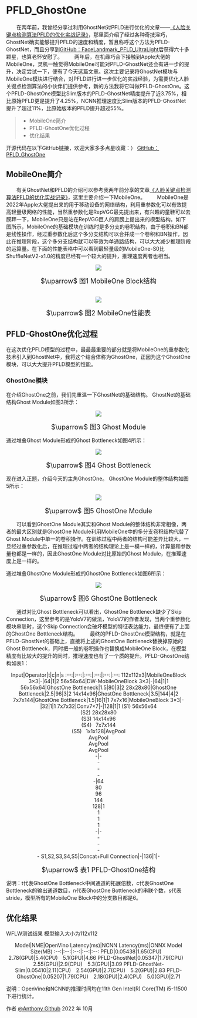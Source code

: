 # PFLD_GhostOne
&emsp;&emsp;在两年前，我曾经分享过利用GhostNet对PFLD进行优化的文章——[《人脸关键点检测算法PFLD的优化实战记录》](https://blog.csdn.net/u010892804/article/details/108509243?spm=1001.2014.3001.5501)，那里面介绍了经过各种奇技淫巧，GhostNet确实能够提升PFLD的速度和精度，暂且称呼这个方法为PFLD-GhostNet，而且分享到[GitHub：FaceLandmark_PFLD_UltraLight](https://github.com/AnthonyF333/FaceLandmark_PFLD_UltraLight)后获得六十多颗星，也算老怀安慰了。
&emsp;&emsp;两年后，在机缘巧合下接触到Apple大佬的MobileOne，灵机一触觉得MobileOne可能对PFLD-GhostNet还会有进一步的提升，决定尝试一下，便有了今天这篇文章。这次主要记录将GhostNet模块与MobileOne模块进行结合，对PFLD进行进一步优化的实战经验，为需要优化人脸关键点检测算法的小伙伴们提供参考，新的方法我将它叫做PFLD-GhostOne。这个PFLD-GhostOne模型比Slim版本的PFLD-GhostNet精度提升了近3.75%，相比原始PFLD更是提升了4.25%，NCNN推理速度比Slim版本的PFLD-GhostNet提升了超过11%，比原始版本的PFLD提升超过55%。
> * MobileOne简介
> * PFLD-GhostOne优化过程
> * 优化结果

开源代码在以下GitHub链接，欢迎大家多多点星收藏：）
[GitHub：PFLD_GhostOne](https://github.com/AnthonyF333/PFLD_GhostOne)

## MobileOne简介
&emsp;&emsp;有关GhostNet和PFLD的介绍可以参考我两年前分享的文章[《人脸关键点检测算法PFLD的优化实战记录》](https://blog.csdn.net/u010892804/article/details/108509243?spm=1001.2014.3001.5501)，这里主要介绍一下MobileOne。
&emsp;&emsp;MobileOne是2022年Apple大佬提出来的用于移动设备的网络结构，利用重参数化可以有效提高轻量级网络的性能，当然重参数化是RepVGG最先提出来，有兴趣的童鞋可以去膜拜一下，MobileOne只是站在RepVGG巨人的肩膀上提出来的模型结构。如下图所示，MobileOne的基础模块在训练时是多分支的卷积结构，由于卷积和BN都是线性操作，经过重参数化后这个多分支结构可以合并成一个卷积和BN操作，因此在推理阶段，这个多分支结构就可以等效为单通路结构，可以大大减少推理阶段的运算量。在下面的性能表格中可以看到最轻量级的MobileOne-S0比ShuffleNetV2-x1.0的精度已经有一个较大的提升，推理速度两者也相当。

<div align=center>
<img src="https://github.com/AnthonyF333/PFLD_GhostOne/blob/main/img/1.png">
</div>
<p align="center"><font size=4.>$\uparrow$ 图1 MobileOne Block结构</font></p>
&nbsp;

<div align=center>
<img src="https://github.com/AnthonyF333/PFLD_GhostOne/blob/main/img/2.png">
</div>
<p align="center"><font size=4.>$\uparrow$ 图2 MobileOne性能表</font></p>

## PFLD-GhostOne优化过程
在这次优化PFLD模型的过程中，最最最重要的部分就是将MobileOne的重参数化技术引入到GhostNet中，我将这个结合体称为GhostOne，正因为这个GhostOne模块，可以大大提升PFLD模型的性能。
### GhostOne模块
在介绍GhostOne之前，我们先重温一下GhostNet的基础结构。
GhostNet的基础结构Ghost Module如图3所示：

<div align=center>
<img src="https://github.com/AnthonyF333/PFLD_GhostOne/blob/main/img/5.png">
</div>
<p align="center"><font size=4.>$\uparrow$ 图3 Ghost Module</font></p>

通过堆叠Ghost Module形成的Ghost Bottleneck如图4所示：
<div align=center>
<img src="https://github.com/AnthonyF333/PFLD_GhostOne/blob/main/img/3.png">
</div>
<p align="center"><font size=4.>$\uparrow$ 图4 Ghost Bottleneck</font></p>

现在进入正题，介绍今天的主角GhostOne。
GhostOne Module的整体结构如图5所示：
<div align=center>
<img src="https://github.com/AnthonyF333/PFLD_GhostOne/blob/main/img/6.png">
</div>
<p align="center"><font size=4.>$\uparrow$ 图5 GhostOne Module</font></p>

&emsp;&emsp;可以看到GhostOne Module其实和Ghost Module的整体结构非常相像，两者的最大区别就是GhostOne Module利用MobileOne中的多分支卷积结构代替了Ghost Module中单一的卷积操作。在训练过程中两者的结构可能差异比较大，一旦经过重参数化后，在推理过程中两者的结构理论上是一模一样的，计算量和参数量也都是一样的，因此GhostOne Module对比原始的Ghost Module，在推理速度上是一样的。

通过堆叠GhostOne Module形成的GhostOne Bottleneck如图6所示：
<div align=center>
<img src="https://github.com/AnthonyF333/PFLD_GhostOne/blob/main/img/4.png">
</div>
<p align="center"><font size=4.>$\uparrow$ 图6 GhostOne Bottleneck</font></p>

&emsp;&emsp;通过对比Ghost Bottleneck可以看出，GhostOne Bottleneck缺少了Skip Connection，这里参考的是YoloV7的做法，YoloV7的作者发现，当两个重参数化模块串联时，这个Skip Connection会破坏模型的特征表达能力，最终便有了上面的GhostOne Bottleneck结构。
&emsp;&emsp;最终的PFLD-GhostOne模型结构，就是在PFLD-GhostNet的基础上，直接将上述的GhostOne Bottleneck替换掉原始的Ghost Bottleneck，同时把一般的卷积操作也替换成MobileOne Block，在模型精度有比较大的提升的同时，推理速度也有了一个质的提升。PFLD-GhostOne结构如表1：

<div align="center">
Input|Operator|t|c|n|s
:--:|:--:|:--:|:--:|:--:|:--:
112x112x3|MobileOneBlock 3×3|-|64|1|2
56x56x64|DW-MobileOneBlock 3×3|-|64|1|1
56x56x64|GhostOne Bottleneck|1.5|80|3|2
28x28x80|GhostOne Bottleneck|2.5|96|3|2
14x14x96|GhostOne Bottleneck|3.5|144|4|2
7x7x144|GhostOne Bottleneck|1.5|16|1|1
7x7x16|MobileOneBlock 3×3|-|32|1|1
7x7x32|Conv7×7|-|128|1|1
(S1) 56x56x64<br />(S2) 28x28x80<br />(S3) 14x14x96<br />(S4) &ensp;7x7x144<br />(S5) &ensp;1x1x128|AvgPool<br />AvgPool<br />AvgPool<br />AvgPool<br />-|-<br />-<br />-<br />-<br />-|64<br />80<br />96<br />144<br />128|1<br />1<br />1<br />1<br />-|-<br />-<br />-<br />-<br />-
S1,S2,S3,S4,S5|Concat+Full Connection|-|136|1|-
</div>

<p align="center"><font size=4.>$\uparrow$ 表1 PFLD-GhostOne结构</font></p>
说明：t代表GhostOne Bottleneck中间通道的拓展倍数，c代表GhostOne Bottleneck的输出通道数目，n代表GhostOne Bottleneck的串联个数，s代表stride，模型所有的MobileOne Block中的分支数目都是6。

## 优化结果
WFLW测试结果
模型输入大小为112x112
<div align="center">
Model|NME|OpenVino Latency(ms)|NCNN Latency(ms)|ONNX Model Size(MB)
:--:|:--:|:--:|:--:|:--:
PFLD|0.05438|1.65(CPU)&emsp;2.78(GPU)|5.4(CPU)&emsp;5.1(GPU)|4.66
PFLD-GhostNet|0.05347|1.79(CPU)&emsp;2.55(GPU)|2.9(CPU)&emsp;5.3(GPU)|3.09
PFLD-GhostNet-Slim|0.05410|2.11(CPU)&emsp;2.54(GPU)|2.7(CPU)&emsp;5.2(GPU)|2.83
PFLD-GhostOne|0.05207|1.79(CPU)&emsp;2.18(GPU)|2.4(CPU)&emsp;5.0(GPU)|2.71
</div>

说明：OpenVino和NCNN的推理时间均在11th Gen Intel(R) Core(TM) i5-11500下进行统计。


作者 [@Anthony Github](https://github.com/AnthonyF333)
2022 年 10月
